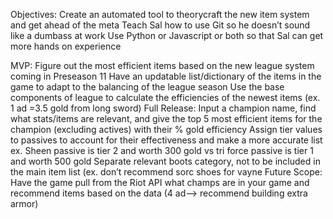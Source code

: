 Objectives: 
Create an automated tool to theorycraft the new item system and get ahead of the meta
Teach Sal how to use Git so he doesn’t sound like a dumbass at work
Use Python or Javascript or both so that Sal can get more hands on experience

MVP: 
Figure out the most efficient items based on the new league system coming in Preseason 11
Have an updatable list/dictionary of the items in the game to adapt to the balancing of the league season
Use the base components of league to calculate the efficiencies of the newest items (ex. 1 ad =3.5 gold from long sword)
Full Release:
Input a champion name, find what stats/items are relevant, and give the top 5 most efficient items for the champion (excluding actives) with their % gold efficiency
Assign tier values to passives to account for their effectiveness and make a more accurate list ex. Sheen passive is tier 2 and worth 300 gold vs tri force passive is tier 1 and worth 500 gold
Separate relevant boots category, not to be included in the main item list (ex. don’t recommend sorc shoes for vayne
Future Scope:
Have the game pull from the Riot API what champs are in your game and recommend items based on the data (4 ad--> recommend building extra armor)
